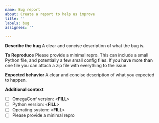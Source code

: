 ```yaml
---
name: Bug report
about: Create a report to help us improve
title: ''
labels: bug
assignees: ''

---
```


**Describe the bug**
A clear and concise description of what the bug is.

**To Reproduce**
Please provide a minimal repro.
This can include a small Python file, and potentially a few small config files.
If you have more than one file you can attach a zip file with everything to the issue.

**Expected behavior**
A clear and concise description of what you expected to happen.

**Additional context**
- [ ] OmegaConf version: <__FILL__>
- [ ] Python version: <__FILL__>
- [ ] Operating system: <__FILL__>
- [ ] Please provide a minimal repro
